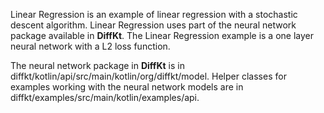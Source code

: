 Linear Regression is an example of linear regression with a stochastic descent algorithm. Linear Regression uses
part of the neural network package available in **DiffKt**. The Linear
Regression example is a one layer neural network with a L2 loss function.

The neural network package in **DiffKt** is in
diffkt/kotlin/api/src/main/kotlin/org/diffkt/model. Helper classes for examples working with the neural 
network models are in diffkt/examples/src/main/kotlin/examples/api. 


